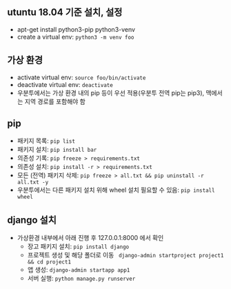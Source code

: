 ## utuntu 18.04 기준 설치, 설정
* apt-get install python3-pip python3-venv
* create a virtual env: ``` python3 -m venv foo ```

## 가상 환경
* activate virtual env: ``` source foo/bin/activate ```
* deactivate virtual env: ``` deactivate ```
* 우분투에서는 가상 환경 내의 pip 등이 우선 적용(우분투 전역 pip는 pip3), 맥에서는 지역 경로를 포함해야 함

## pip
* 패키지 목록: ``` pip list ```
* 패키지 설치: ``` pip install bar ```
* 의존성 기록: ``` pip freeze > requirements.txt ```
* 의존성 설치: ``` pip install -r > requirements.txt ```
* 모든 (전역) 패키지 삭제: ``` pip freeze > all.txt && pip uninstall -r all.txt -y ```
* 우분투에서는 다른 패키지 설치 위해 wheel 설치 필요할 수 있음: ``` pip install wheel ```

## django 설치
* 가상환경 내부에서 아래 진행 후 127.0.0.1:8000 에서 확인
	* 장고 패키지 설치: ``` pip install django ```
	* 프로젝트 생성 및 해당 폴더로 이동 ``` django-admin startproject project1 && cd project1```
	* 앱 생성: ``` django-admin startapp app1 ```
	* 서버 실행: ``` python manage.py runserver ```
